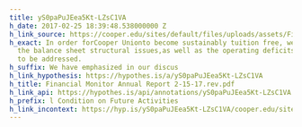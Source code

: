 ```yaml
---
title: yS0paPuJEea5Kt-LZsC1VA
h_date: 2017-02-25 18:39:48.538000000 Z
h_link_source: https://cooper.edu/sites/default/files/uploads/assets/Financial%20Monitor%20Annual%20Report%202-15-17.rev.pdf
h_exact: In order forCooper Unionto become sustainably tuition free, we believe both
  the balance sheet structural issues,as well as the operating deficits will need
  to be addressed.
h_suffix: We have emphasized in our discus
h_link_hypothesis: https://hypothes.is/a/yS0paPuJEea5Kt-LZsC1VA
h_title: Financial Monitor Annual Report 2-15-17.rev.pdf
h_link_api: https://hypothes.is/api/annotations/yS0paPuJEea5Kt-LZsC1VA
h_prefix: l Condition on Future Activities
h_link_incontext: https://hyp.is/yS0paPuJEea5Kt-LZsC1VA/cooper.edu/sites/default/files/uploads/assets/Financial%20Monitor%20Annual%20Report%202-15-17.rev.pdf
---
```


